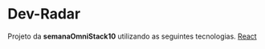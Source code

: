   # Dev-Radar
   Projeto da **semanaOmniStack10** utilizando as seguintes tecnologias.
  [React](https://github.com/facebook/react)
